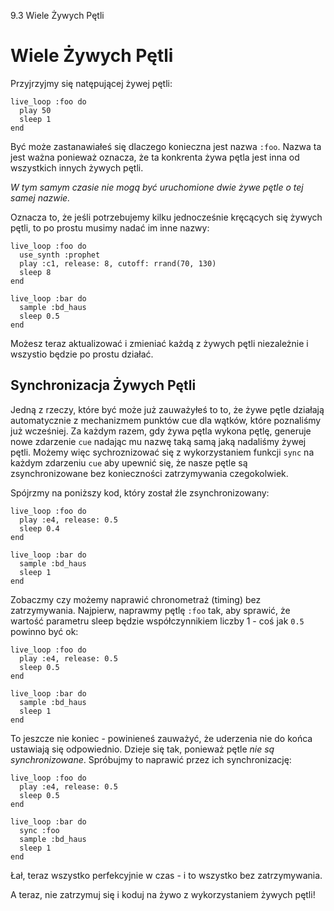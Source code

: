 9.3 Wiele Żywych Pętli

# Wiele Żywych Pętli

Przyjrzyjmy się natępującej żywej pętli: 

```
live_loop :foo do
  play 50
  sleep 1
end
```

Być może zastanawiałeś się dlaczego konieczna jest nazwa `:foo`. Nazwa 
ta jest ważna ponieważ oznacza, że ta konkrenta żywa pętla jest inna od wszystkich 
innych żywych pętli. 

*W tym samym czasie nie mogą być uruchomione dwie żywe pętle o tej samej nazwie.* 

Oznacza to, że jeśli potrzebujemy kilku jednocześnie kręcących się żywych pętli, 
to po prostu musimy nadać im inne nazwy: 

```
live_loop :foo do
  use_synth :prophet
  play :c1, release: 8, cutoff: rrand(70, 130)
  sleep 8
end

live_loop :bar do
  sample :bd_haus
  sleep 0.5
end
```

Możesz teraz aktualizować i zmieniać każdą z żywych pętli niezależnie 
i wszystio będzie po prostu działać. 

## Synchronizacja Żywych Pętli

Jedną z rzeczy, które być może już zauważyłeś to to, że żywe pętle 
działają automatycznie z mechanizmem punktów cue dla wątków, które 
poznaliśmy już wcześniej. Za każdym razem, gdy żywa pętla wykona pętlę, 
generuje nowe zdarzenie `cue` nadając mu nazwę taką samą jaką nadaliśmy 
żywej pętli. Możemy więc sychroznizować się z wykorzystaniem funkcji 
`sync` na każdym zdarzeniu `cue` aby upewnić się, że nasze pętle 
są zsynchronizowane bez konieczności zatrzymywania czegokolwiek.

Spójrzmy na poniższy kod, który został źle zsynchronizowany:

```
live_loop :foo do
  play :e4, release: 0.5
  sleep 0.4
end

live_loop :bar do
  sample :bd_haus
  sleep 1
end
```

Zobaczmy czy możemy naprawić chronometraż (timing) bez zatrzymywania. Najpierw, 
naprawmy pętlę `:foo` tak, aby sprawić, że wartość parametru sleep będzie 
współczynnikiem liczby 1 - coś jak `0.5` powinno być ok: 

```
live_loop :foo do
  play :e4, release: 0.5
  sleep 0.5
end

live_loop :bar do
  sample :bd_haus
  sleep 1
end
```

To jeszcze nie koniec - powinieneś zauważyć, że uderzenia nie do końca 
ustawiają się odpowiednio. Dzieje się tak, ponieważ pętle *nie są 
synchronizowane*. Spróbujmy to naprawić przez ich synchronizację:

```
live_loop :foo do
  play :e4, release: 0.5
  sleep 0.5
end

live_loop :bar do
  sync :foo
  sample :bd_haus
  sleep 1
end
```

Łał, teraz wszystko perfekcyjnie w czas - i to wszystko bez zatrzymywania.

A teraz, nie zatrzymuj się i koduj na żywo z wykorzystaniem żywych pętli!
